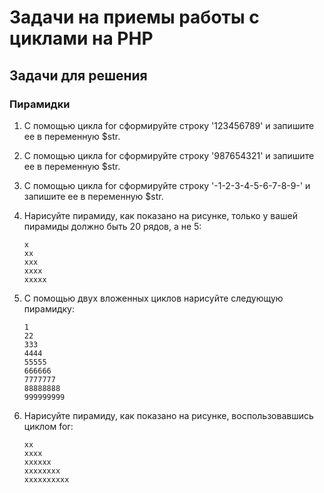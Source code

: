 # Задачи на приемы работы с циклами на PHP

## Задачи для решения
### Пирамидки
1.  С помощью цикла for сформируйте строку '123456789' и запишите ее в переменную $str.

1.  С помощью цикла for сформируйте строку '987654321' и запишите ее в переменную $str.

1.  С помощью цикла for сформируйте строку '-1-2-3-4-5-6-7-8-9-' и запишите ее в переменную $str.

1.  Нарисуйте пирамиду, как показано на рисунке, только у вашей пирамиды должно быть 20 рядов, а не 5:
    ```
    x
    xx
    xxx
    xxxx
    xxxxx
    ```

1.  С помощью двух вложенных циклов нарисуйте следующую пирамидку:

    ```
    1
    22
    333
    4444
    55555
    666666
    7777777
    88888888
    999999999
    ```

1.  Нарисуйте пирамиду, как показано на рисунке, воспользовавшись циклом for:

    ```
    xx
    xxxx
    xxxxxx
    xxxxxxxx
    xxxxxxxxxx
    ```